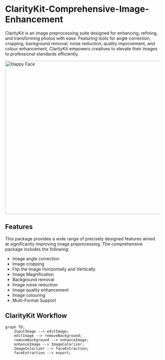 # ClarityKit-Comprehensive-Image-Enhancement

ClarityKit is an image preprocessing suite designed for enhancing, refining, and transforming photos with ease. Featuring tools for angle correction, cropping, background removal, noise reduction, quality improvement, and colour enhancement, ClarityKit empowers creatives to elevate their images to professional standards efficiently.

<img src="https://fronty.com/static/uploads/01.22-02.22/image%20tag/no_code.png" alt="Happy Face" width=1000 height=500>

## Features

This package provides a wide range of precisely designed features aimed at significantly improving image preprocessing. The comprehensive package includes the following:

- Image angle correction
- Image cropping
- Flip the Image Horizontally and Vertically
- Image Magnification
- Background removal
- Image noise reduction
- Image quality enhancement
- Image colouring
- Multi-Format Support

## ClarityKit Workflow

```mermaid
graph TD;
    InputImage --> editImage;
    editImage --> removeBackground;
    removeBackground --> enhanceImage;
    enhanceImage --> ImageColorizer;
    ImageColorizer --> faceExtraction;
    faceExtraction --> export;
```
